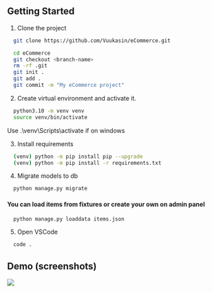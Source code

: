 ## Getting Started

1. Clone the project
```bash
  git clone https://github.com/Vuukasin/eCommerce.git

  cd eCommerce
  git checkout <branch-name>
  rm -rf .git
  git init .
  git add .
  git commit -m "My eCommerce project"
```

2. Create virtual environment and activate it.
```bash
  python3.10 -m venv venv
  source venv/bin/activate
```
Use .\venv\Scripts\activate if on windows

3. Install requirements 
```bash
  (venv) python -m pip install pip --upgrade
  (venv) python -m pip install -r requirements.txt
```

4. Migrate models to db
```bash
  python manage.py migrate
```

#### You can load items from fixtures or create your own on admin panel
```bash
  python manage.py loaddata items.json
```

5. Open VSCode
```bash
  code .
```

## Demo (screenshots)

<img src="screenshot1.png">

